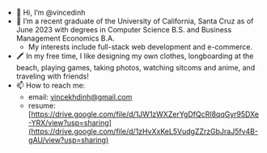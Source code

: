 - 👋 Hi, I’m @vincedinh
- 🌱 I’m a recent graduate of the University of California, Santa Cruz as of June 2023 with degrees in Computer Science B.S. and Business Management Economics B.A.
  - My interests include full-stack web development and e-commerce.
- 🖍 In my free time, I like designing my own clothes, longboarding at the beach, playing games, taking photos, watching sitcoms and anime, and traveling with  friends!
- 📫 How to reach me:
  - email: vincekhdinh@gmail.com
  - resume: [https://drive.google.com/file/d/1JW1zWXZerYgDfQcRI8qqGyr95DXe-YRX/view?usp=sharing](https://drive.google.com/file/d/1zHvXxKeL5VudgZZrzGbJraJ5fv4B-gAU/view?usp=sharing)
<!---
vincedinh/vincedinh is a ✨ special ✨ repository because its `README.md` (this file) appears on your GitHub profile.
You can click the Preview link to take a look at your changes.
--->
